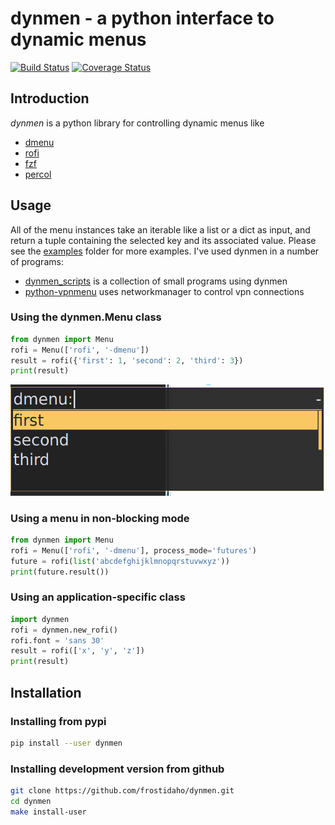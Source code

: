 # dynmen - a python interface to dynamic menus
[![Build Status](https://travis-ci.org/frostidaho/dynmen.svg?branch=develop)](https://travis-ci.org/frostidaho/dynmen)
[![Coverage Status](https://coveralls.io/repos/github/frostidaho/dynmen/badge.svg?branch=develop)](https://coveralls.io/github/frostidaho/dynmen?branch=develop)
## Introduction
*dynmen* is a python library for controlling dynamic menus like
* [dmenu](http://tools.suckless.org/dmenu/)
* [rofi](https://github.com/DaveDavenport/rofi)
* [fzf](https://github.com/junegunn/fzf)
* [percol](https://github.com/mooz/percol)

## Usage
All of the menu instances take an iterable like a
list or a dict as input, and return a tuple
containing the selected key and its associated value.
Please see the [examples](examples/) folder for more examples.
I've used dynmen in a number of programs:
* [dynmen_scripts](https://github.com/frostidaho/dynmen_scripts) is a collection of small programs using dynmen
* [python-vpnmenu](https://github.com/frostidaho/python-vpnmenu) uses networkmanager to control vpn connections

### Using the dynmen.Menu class
```python
from dynmen import Menu
rofi = Menu(['rofi', '-dmenu'])
result = rofi({'first': 1, 'second': 2, 'third': 3})
print(result)
```
![rofi dynmen.Menu example](dynmen_readme_rofi_ex.png "rofi dynmen.Menu example")

### Using a menu in non-blocking mode
```python
from dynmen import Menu
rofi = Menu(['rofi', '-dmenu'], process_mode='futures')
future = rofi(list('abcdefghijklmnopqrstuvwxyz'))
print(future.result())
```

### Using an application-specific class
```python
import dynmen
rofi = dynmen.new_rofi()
rofi.font = 'sans 30'
result = rofi(['x', 'y', 'z'])
print(result)
```
## Installation

### Installing from pypi
```bash
pip install --user dynmen
```

### Installing development version from github
```bash
git clone https://github.com/frostidaho/dynmen.git
cd dynmen
make install-user
```
